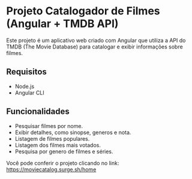 # Projeto Catalogador de Filmes (Angular + TMDB API)
Este projeto é um aplicativo web criado com Angular que utiliza a API do TMDB (The Movie Database) para catalogar e exibir informações sobre filmes.

## Requisitos
- Node.js
- Angular CLI

## Funcionalidades
- Pesquisar filmes por nome.
- Exibir detalhes, como sinopse, generos e nota.
- Listagem de filmes populares.
- Listagem dos filmes mais votados.
- Pesquisa por genero de filmes e séries.

Você pode conferir o projeto clicando no link:
https://moviecatalog.surge.sh/home
